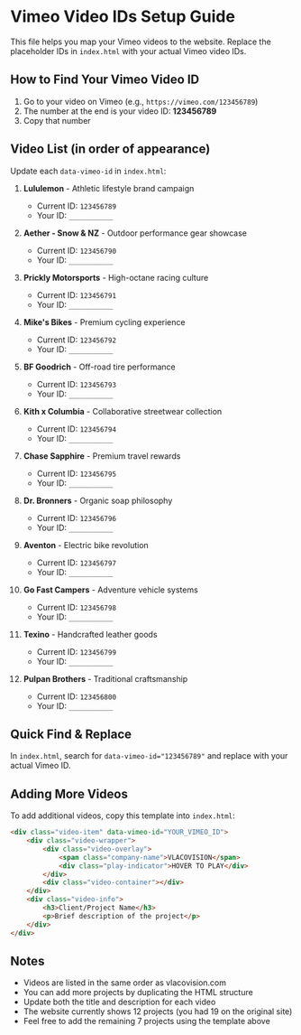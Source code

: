 # Vimeo Video IDs Setup Guide

This file helps you map your Vimeo videos to the website. Replace the placeholder IDs in `index.html` with your actual Vimeo video IDs.

## How to Find Your Vimeo Video ID

1. Go to your video on Vimeo (e.g., `https://vimeo.com/123456789`)
2. The number at the end is your video ID: **123456789**
3. Copy that number

## Video List (in order of appearance)

Update each `data-vimeo-id` in `index.html`:

1. **Lululemon** - Athletic lifestyle brand campaign
   - Current ID: `123456789`
   - Your ID: `___________`

2. **Aether - Snow & NZ** - Outdoor performance gear showcase
   - Current ID: `123456790`
   - Your ID: `___________`

3. **Prickly Motorsports** - High-octane racing culture
   - Current ID: `123456791`
   - Your ID: `___________`

4. **Mike's Bikes** - Premium cycling experience
   - Current ID: `123456792`
   - Your ID: `___________`

5. **BF Goodrich** - Off-road tire performance
   - Current ID: `123456793`
   - Your ID: `___________`

6. **Kith x Columbia** - Collaborative streetwear collection
   - Current ID: `123456794`
   - Your ID: `___________`

7. **Chase Sapphire** - Premium travel rewards
   - Current ID: `123456795`
   - Your ID: `___________`

8. **Dr. Bronners** - Organic soap philosophy
   - Current ID: `123456796`
   - Your ID: `___________`

9. **Aventon** - Electric bike revolution
   - Current ID: `123456797`
   - Your ID: `___________`

10. **Go Fast Campers** - Adventure vehicle systems
    - Current ID: `123456798`
    - Your ID: `___________`

11. **Texino** - Handcrafted leather goods
    - Current ID: `123456799`
    - Your ID: `___________`

12. **Pulpan Brothers** - Traditional craftsmanship
    - Current ID: `123456800`
    - Your ID: `___________`

## Quick Find & Replace

In `index.html`, search for `data-vimeo-id="123456789"` and replace with your actual Vimeo ID.

## Adding More Videos

To add additional videos, copy this template into `index.html`:

```html
<div class="video-item" data-vimeo-id="YOUR_VIMEO_ID">
    <div class="video-wrapper">
        <div class="video-overlay">
            <span class="company-name">VLACOVISION</span>
            <div class="play-indicator">HOVER TO PLAY</div>
        </div>
        <div class="video-container"></div>
    </div>
    <div class="video-info">
        <h3>Client/Project Name</h3>
        <p>Brief description of the project</p>
    </div>
</div>
```

## Notes

- Videos are listed in the same order as vlacovision.com
- You can add more projects by duplicating the HTML structure
- Update both the title and description for each video
- The website currently shows 12 projects (you had 19 on the original site)
- Feel free to add the remaining 7 projects using the template above
